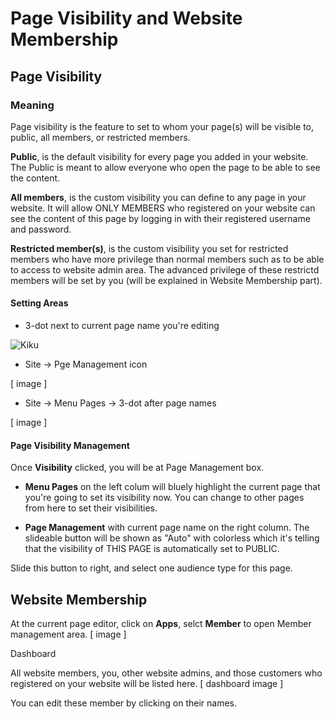 # Page Visibility and Website Membership

## Page Visibility

### Meaning
Page visibility is the feature to set to whom your page(s) will be visible to, public, all members, or restricted members.

**Public**, is the default visibility for every page you added in your website. The Public is meant to allow everyone who open the page to be able to see the content.

**All members**, is the custom visibility you can define to any page in your website. It will allow ONLY MEMBERS who registered on your website can see the content of this page by logging in with their registered username and password.

**Restricted member(s)**, is the custom visibility you set for restricted members who have more privilege than normal members such as to be able to access to website admin area. The advanced privilege of these restrictd members will be set by you (will be explained in Website Membership part).


#### Setting Areas
- 3-dot next to current page name you're editing

![Kiku](image/Visibility1.png)

- Site -> Pge Management icon

[ image ]
- Site -> Menu Pages -> 3-dot after page names

[ image ]

#### Page Visibility Management

Once **Visibility** clicked, you will be at Page Management box.

- **Menu Pages** on the left colum will bluely highlight the current page that you're going to set its visibility now. You can change to other pages from here to set their visibilities.

- **Page Management** with current page name on the right column. The slideable button will be shown as "Auto" with colorless which it's telling that the visibility of THIS PAGE is automatically set to PUBLIC. 

Slide this button to right, and select one audience type for this page.



## Website Membership

At the current page editor, click on **Apps**, selct **Member** to open Member management area.
[ image ]

Dashboard

All website members, you, other website admins, and those customers who registered on your website will be listed here.
[ dashboard image ]

You can edit these member by clicking on their names.



